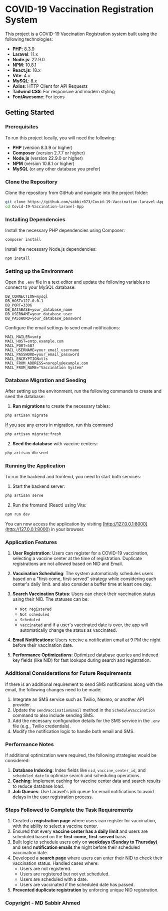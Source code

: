 
# COVID-19 Vaccination Registration System

This project is a COVID-19 Vaccination Registration system built using the following technologies:

- **PHP**: 8.3.9
- **Laravel**: 11.x
- **Node.js**: 22.9.0
- **NPM**: 10.8.1
- **React.js**: 18.x
- **Vite**: 4.x
- **MySQL**: 8.x
- **Axios**: HTTP Client for API Requests
- **Tailwind CSS**: For responsive and modern styling
- **FontAwesome**: For icons

## Getting Started

### Prerequisites

To run this project locally, you will need the following:

- **PHP** (version 8.3.9 or higher)
- **Composer** (version 2.7.7 or higher)
- **Node.js** (version 22.9.0 or higher)
- **NPM** (version 10.8.1 or higher)
- **MySQL** (or any other database you prefer)

### Clone the Repository

Clone the repository from GitHub and navigate into the project folder:

```bash
git clone https://github.com/sabbir073/Covid-19-Vaccination-laravel-App.git
cd Covid-19-Vaccination-laravel-App
```

### Installing Dependencies

Install the necessary PHP dependencies using Composer:

```bash
composer install
```

Install the necessary Node.js dependencies:

```bash
npm install
```

### Setting up the Environment

Open the `.env` file in a text editor and update the following variables to connect to your MySQL database:

```
DB_CONNECTION=mysql
DB_HOST=127.0.0.1
DB_PORT=3306
DB_DATABASE=your_database_name
DB_USERNAME=your_database_user
DB_PASSWORD=your_database_password
```

Configure the email settings to send email notifications:

```
MAIL_MAILER=smtp
MAIL_HOST=smtp.example.com
MAIL_PORT=587
MAIL_USERNAME=your_email_username
MAIL_PASSWORD=your_email_password
MAIL_ENCRYPTION=tls
MAIL_FROM_ADDRESS=noreply@example.com
MAIL_FROM_NAME="Vaccination System"
```

### Database Migration and Seeding

After setting up the environment, run the following commands to create and seed the database:

1. **Run migrations** to create the necessary tables:

```bash
php artisan migrate
```
If you see any errors in migration, run this command

```bash
php artisan migrate:fresh
```

2. **Seed the database** with vaccine centers:

```bash
php artisan db:seed
```

### Running the Application

To run the backend and frontend, you need to start both services:

1. Start the backend server:

```bash
php artisan serve
```

2. Run the frontend (React) using Vite:

```bash
npm run dev
```

You can now access the application by visiting [http://127.0.0.1:8000](http://127.0.0.1:8000) in your browser.

### Application Features

1. **User Registration**: Users can register for a COVID-19 vaccination, selecting a vaccine center at the time of registration. Duplicate registrations are not allowed based on NID and Email.
2. **Vaccination Scheduling**: The system automatically schedules users based on a "first-come, first-served" strategy while considering each center's daily limit. and also consider a buffer time at least one day.
3. **Search Vaccination Status**: Users can check their vaccination status using their NID. The statuses can be:
   - `Not registered`
   - `Not scheduled`
   - `Scheduled`
   - `Vaccinated`
and if a user's vaccinated date is over, the app will automatically change the status as vaccinated.

4. **Email Notifications**: Users receive a notification email at 9 PM the night before their vaccination date.
5. **Performance Optimizations**: Optimized database queries and indexed key fields (like NID) for fast lookups during search and registration.

### Additional Considerations for Future Requirements

If there is an additional requirement to send SMS notifications along with the email, the following changes need to be made:

1. Integrate an SMS service such as Twilio, Nexmo, or another API provider.
2. Update the `sendVaccinationEmail` method in the `ScheduleVaccination` command to also include sending SMS.
3. Add the necessary configuration details for the SMS service in the `.env` file (e.g., Twilio credentials).
4. Modify the notification logic to handle both email and SMS.

### Performance Notes

If additional optimization were required, the following strategies would be considered:

1. **Database Indexing**: Index fields like `nid`, `vaccine_center_id`, and `scheduled_date` to optimize search and scheduling operations.
2. **Caching**: Implement caching for vaccine center data and search results to reduce database load.
3. **Job Queues**: Use Laravel's job queue for email notifications to avoid delays in the user registration process.

### Steps Followed to Complete the Task Requirements

1. Created a **registration page** where users can register for vaccination, with the ability to select a vaccine center.
2. Ensured that every **vaccine center has a daily limit** and users are scheduled based on the **first-come, first-served** basis.
3. Built logic to schedule users only on **weekdays (Sunday to Thursday)** and send **notification emails** the night before their scheduled vaccination date.
4. Developed a **search page** where users can enter their NID to check their vaccination status. Handled cases where:
   - Users are not registered.
   - Users are registered but not yet scheduled.
   - Users are scheduled with a date.
   - Users are vaccinated if the scheduled date has passed.
5. **Prevented duplicate registration** by enforcing unique NID registration.


### Copyright - MD Sabbir Ahmed